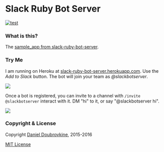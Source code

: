 # Slack Ruby Bot Server

[![test](https://github.com/slack-ruby/slack-ruby-bot-server-sample/actions/workflows/test.yml/badge.svg)](https://github.com/slack-ruby/slack-ruby-bot-server-sample/actions/workflows/test.yml)

### What is this?

The [sample_app from slack-ruby-bot-server](https://github.com/dblock/slack-ruby-bot-server/tree/master/sample_app).

### Try Me

I am running on Heroku at [slack-ruby-bot-server.herokuapp.com](https://slack-ruby-bot-server.herokuapp.com). Use the _Add to Slack_ button. The bot will join your team as _@slackbotserver_.

![](images/slackbutton.gif)

Once a bot is registered, you can invite to a channel with `/invite @slackbotserver` interact with it. DM "hi" to it, or say "@slackbotserver hi".

![](images/slackbotserver.gif)

### Copyright & License

Copyright [Daniel Doubrovkine](http://code.dblock.org), 2015-2016

[MIT License](LICENSE)
